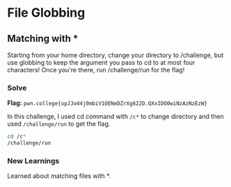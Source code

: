 # File Globbing

## Matching with *
Starting from your home directory, change your directory to /challenge, but use globbing to keep the argument you pass to cd to at most four characters! Once you're there, run /challenge/run for the flag!

### Solve
**Flag:** `pwn.college{opJJo44j0mbiV1OENeDZrXg622D.QXxIDO0wiNzAzNzEzW}`

In this challenge, I used cd command with ```/c*``` to change directory and then used ```/challenge/run``` to get the flag.

```bash
cd /c*
/challenge/run
```

### New Learnings
Learned about matching files with *.
